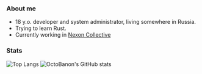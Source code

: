 ### About me

- 18 y.o. developer and system administrator, living somewhere in Russia.
- Trying to learn Rust.
- Currently working in [Nexon Collective](https://github.com/NexonCollective)

### Stats
![Top Langs](https://github-readme-stats.vercel.app/api/top-langs/?username=OctoBanon-Main&layout=donut&theme=dark)
![OctoBanon's GitHub stats](https://github-readme-stats.vercel.app/api?username=OctoBanon-Main&show_icons=true&theme=dark)
